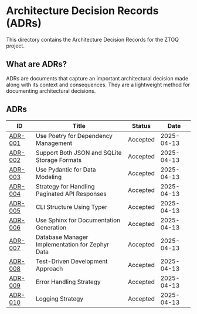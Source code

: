 # Architecture Decision Records (ADRs)

This directory contains the Architecture Decision Records for the ZTOQ project.

## What are ADRs?

ADRs are documents that capture an important architectural decision made along with its context and consequences. They are a lightweight method for documenting architectural decisions.

## ADRs

| ID | Title | Status | Date |
|----|-------|--------|------|
| [ADR-001](001-use-poetry-for-dependency-management.md) | Use Poetry for Dependency Management | Accepted | 2025-04-13 |
| [ADR-002](002-storage-formats.md) | Support Both JSON and SQLite Storage Formats | Accepted | 2025-04-13 |
| [ADR-003](003-use-pydantic-models.md) | Use Pydantic for Data Modeling | Accepted | 2025-04-13 |
| [ADR-004](004-pagination-handling.md) | Strategy for Handling Paginated API Responses | Accepted | 2025-04-13 |
| [ADR-005](005-cli-structure.md) | CLI Structure Using Typer | Accepted | 2025-04-13 |
| [ADR-006](006-sphinx-documentation.md) | Use Sphinx for Documentation Generation | Accepted | 2025-04-13 |
| [ADR-007](007-database-manager-implementation.md) | Database Manager Implementation for Zephyr Data | Accepted | 2025-04-13 |
| [ADR-008](008-test-driven-development.md) | Test-Driven Development Approach | Accepted | 2025-04-13 |
| [ADR-009](009-error-handling-strategy.md) | Error Handling Strategy | Accepted | 2025-04-13 |
| [ADR-010](010-logging-strategy.md) | Logging Strategy | Accepted | 2025-04-13 |